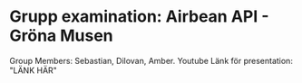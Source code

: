 # Grupp examination: Airbean API - Gröna Musen
Group Members: Sebastian, Dilovan, Amber.
Youtube Länk för presentation: "LÄNK HÄR"

